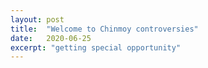 ```yaml
---
layout: post
title:  "Welcome to Chinmoy controversies"
date:   2020-06-25
excerpt: "getting special opportunity"
---
```

